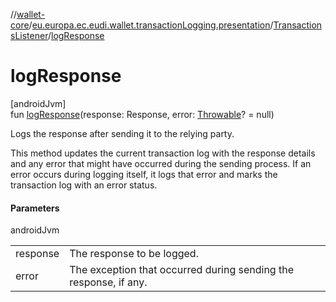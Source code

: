 //[wallet-core](../../../index.md)/[eu.europa.ec.eudi.wallet.transactionLogging.presentation](../index.md)/[TransactionsListener](index.md)/[logResponse](log-response.md)

# logResponse

[androidJvm]\
fun [logResponse](log-response.md)(response: Response, error: [Throwable](https://kotlinlang.org/api/latest/jvm/stdlib/kotlin-stdlib/kotlin/-throwable/index.html)? = null)

Logs the response after sending it to the relying party.

This method updates the current transaction log with the response details and any error that might have occurred during the sending process. If an error occurs during logging itself, it logs that error and marks the transaction log with an error status.

#### Parameters

androidJvm

| | |
|---|---|
| response | The response to be logged. |
| error | The exception that occurred during sending the response, if any. |
